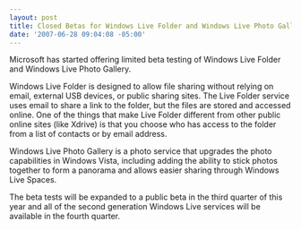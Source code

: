 ```yaml
---
layout: post
title: Closed Betas for Windows Live Folder and Windows Live Photo Gallery
date: '2007-06-28 09:04:08 -05:00'
---
```


Microsoft has started offering limited beta testing of Windows Live Folder and Windows Live Photo Gallery.

Windows Live Folder is designed to allow file sharing without relying on email, external USB devices, or public sharing sites. The Live Folder service uses email to share a link to the folder, but the files are stored and accessed online. One of the things that make Live Folder different from other public online sites (like Xdrive) is that you choose who has access to the folder from a list of contacts or by email address.

Windows Live Photo Gallery is a photo service that upgrades the photo capabilities in Windows Vista, including adding the ability to stick photos together to form a panorama and allows easier sharing through Windows Live Spaces.

The beta tests will be expanded to a public beta in the third quarter of this year and all of the second generation Windows Live services will be available in the fourth quarter.
